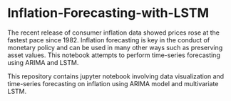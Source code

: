 # Inflation-Forecasting-with-LSTM
The recent release of consumer inflation data showed prices rose at the fastest pace since 1982. Inflation forecasting is key in the conduct of monetary policy and can be used in many other ways such as preserving asset values. This notebook attempts to perform time-series forecasting using ARIMA and LSTM.

This repository contains jupyter notebook involving data visualization and time-series forecasting on inflation using ARIMA model and multivariate LSTM.
